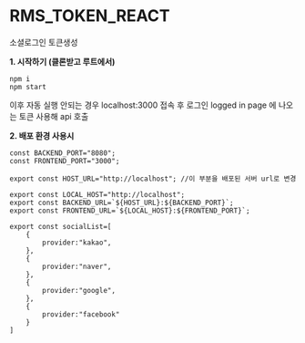 # RMS_TOKEN_REACT
소셜로그인 토큰생성

**1. 시작하기 (클론받고 루트에서)**

```
npm i
npm start
```
이후 자동 실행 안되는 경우 localhost:3000 접속 후 로그인
logged in page 에 나오는 토큰 사용해 api 호출

**2.  배포 환경 사용시**

```
const BACKEND_PORT="8080";
const FRONTEND_PORT="3000";

export const HOST_URL="http://localhost"; //이 부분을 배포된 서버 url로 변경

export const LOCAL_HOST="http://localhost";
export const BACKEND_URL=`${HOST_URL}:${BACKEND_PORT}`;
export const FRONTEND_URL=`${LOCAL_HOST}:${FRONTEND_PORT}`;

export const socialList=[
    {
        provider:"kakao",
    },
    {
        provider:"naver",
    },
    {
        provider:"google",
    },
    {
        provider:"facebook"
    }
]
```
